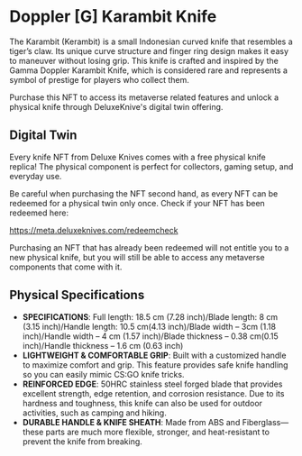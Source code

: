 # Doppler \[G\] Karambit Knife
The Karambit (Kerambit) is a small Indonesian curved knife that resembles a tiger’s claw. Its unique curve structure and finger ring design makes it easy to maneuver without losing grip. This knife is crafted and inspired by the Gamma Doppler Karambit Knife, which is considered rare and represents a symbol of prestige for players who collect them. 

Purchase this NFT to access its metaverse related features and unlock a physical knife through DeluxeKnive's digital twin offering.

## Digital Twin
Every knife NFT from Deluxe Knives comes with a free physical knife replica! The physical component is perfect for collectors, gaming setup, and everyday use. 

Be careful when purchasing the NFT second hand, as every NFT can be redeemed for a physical twin only once. Check if your NFT has been redeemed here:

https://meta.deluxeknives.com/redeemcheck

Purchasing an NFT that has already been redeemed will not entitle you to a new physical knife, but you will still be able to access any metaverse components that come with it.

## Physical Specifications

- **SPECIFICATIONS**: Full length: 18.5 cm (7.28 inch)/Blade length: 8 cm (3.15 inch)/Handle length: 10.5 cm(4.13 inch)/Blade width – 3cm (1.18 inch)/Handle width – 4 cm (1.57 inch)/Blade thickness – 0.38 cm(0.15 inch)/Handle thickness – 1.6 cm (0.63 inch)
- **LIGHTWEIGHT & COMFORTABLE GRIP**: Built with a customized handle to maximize comfort and grip. This feature provides safe knife handling so you can easily mimic CS:GO knife tricks.
- **REINFORCED EDGE**: 50HRC stainless steel forged blade that provides excellent strength, edge retention, and corrosion resistance. Due to its hardness and toughness, this knife can also be used for outdoor activities, such as camping and hiking.
- **DURABLE HANDLE & KNIFE SHEATH**: Made from ABS and Fiberglass—these parts are much more flexible, stronger, and heat-resistant to prevent the knife from breaking.